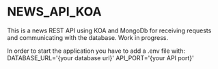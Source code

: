 # NEWS_API_KOA
This is a news REST API using KOA and MongoDb for receiving requests and communicating with the database. Work in progress.

In order to start the application you have to add a .env file with:
 DATABASE_URL='{your database url}'
 API_PORT='{your API port}'
